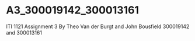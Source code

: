 # A3_300019142_300013161
ITI 1121 Assignment 3
By Theo Van der Burgt and John Bousfield
300019142 and 300013161
